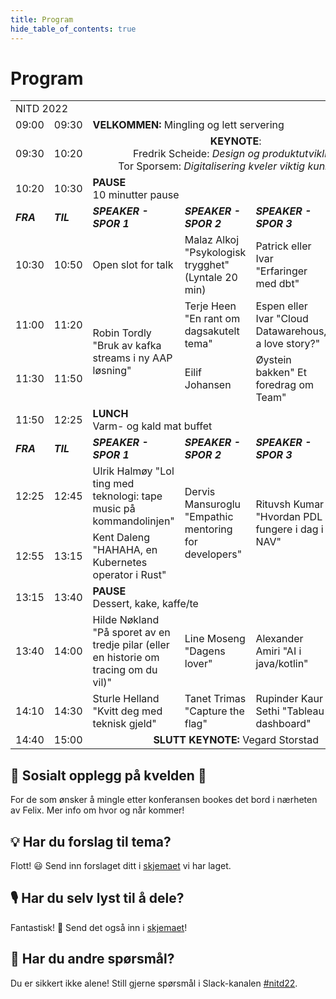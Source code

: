 ```yaml
---
title: Program
hide_table_of_contents: true
---
```


# Program

<table>
    <tr>
        <td colspan="7">NITD 2022</td>
    </tr>
    <tr>
        <td>09:00</td>
        <td>09:30</td>
        <td colspan="5"><strong>VELKOMMEN:</strong> Mingling og lett servering</td>
    </tr>
    <tr>
        <td>09:30</td>
        <td>10:20</td>
        <td style="text-align: center" colspan="4"><strong>KEYNOTE</strong>: <br /> Fredrik Scheide: <i>Design og produktutvikling</i> <br /> Tor Sporsem: <i>Digitalisering kveler viktig kunnskap</i></td>
        <td></td>
    </tr>
    <tr>
        <td>10:20</td>
        <td>10:30</td>
        <td colspan="5"><strong>PAUSE</strong> <br /> 10 minutter pause</td>
    </tr>
    <tr>
        <td><i><strong>FRA</strong></i></td>
        <td><i><strong>TIL</strong></i></td>
        <td><i><strong>SPEAKER - SPOR 1</strong></i></td>
        <td><i><strong>SPEAKER - SPOR 2</strong></i></td>
        <td><i><strong>SPEAKER - SPOR 3</strong></i></td>
        <td><i><strong>TEMA</strong></i></td>
        <td><i><strong>KOMMENTAR</strong></i></td>
    </tr>
    <tr>
        <td>10:30</td>
        <td>10:50</td>
        <td>Open slot for talk</td>
        <td>Malaz Alkoj "Psykologisk trygghet" (Lyntale 20 min)</td>
        <td>Patrick eller Ivar "Erfaringer med dbt"</td>
        <td>Lyntaler</td>
        <td></td>
    </tr>
    <tr>
        <td>11:00</td>
        <td>11:20</td>
        <td rowspan="2">Robin Tordly "Bruk av kafka streams i ny AAP løsning"</td>
        <td>Terje Heen "En rant om dagsakutelt tema"</td>
        <td>Espen eller Ivar "Cloud Datawarehous, a love story?"</td>
        <td>Foredrag</td>
        <td></td>
    </tr>
    <tr>
        <td>11:30</td>
        <td>11:50</td>
        <td>Eilif Johansen</td>
        <td>Øystein bakken" Et foredrag om Team"</td>
        <td>Foredrag</td>
        <td></td>
    </tr>
    <tr>
        <td>11:50</td>
        <td>12:25</td>
        <td colspan="5"><strong>LUNCH</strong> <br /> Varm- og kald mat buffet</td>
    </tr>
    <tr>
        <td><i><strong>FRA</strong></i></td>
        <td><i><strong>TIL</strong></i></td>
        <td><i><strong>SPEAKER - SPOR 1</strong></i></td>
        <td><i><strong>SPEAKER - SPOR 2</strong></i></td>
        <td><i><strong>SPEAKER - SPOR 3</strong></i></td>
        <td><i><strong>TEMA</strong></i></td>
        <td><i><strong>KOMMENTAR</strong></i></td>
    </tr>
    <tr>
        <td>12:25</td>
        <td>12:45</td>
        <td>Ulrik Halmøy "Lol ting med teknologi: tape music på kommandolinjen"</td>
        <td rowspan="2">Dervis Mansuroglu "Empathic mentoring for developers"</td>
        <td rowspan="2">Rituvsh Kumar "Hvordan PDL fungere i dag i NAV"</td>
        <td>Foredrag</td>
        <td></td>
    </tr>
    <tr>
        <td>12:55</td>
        <td>13:15</td>
        <td>Kent Daleng "HAHAHA, en Kubernetes operator i Rust"</td>
        <td>Foredrag</td>
        <td></td>
    </tr>
    <tr>
        <td>13:15</td>
        <td>13:40</td>
        <td colspan="5"><strong>PAUSE</strong> <br /> Dessert, kake, kaffe/te</td>
    </tr>
    <tr>
        <td>13:40</td>
        <td>14:00</td>
        <td>Hilde Nøkland "På sporet av en tredje pilar (eller en historie om tracing om du vil)"</td>
        <td>Line Moseng "Dagens lover"</td>
        <td>Alexander Amiri "AI i java/kotlin"</td>
        <td>Foredrag</td>
        <td></td>
    </tr>
    <tr>
        <td>14:10</td>
        <td>14:30</td>
        <td>Sturle Helland "Kvitt deg med teknisk gjeld"</td>
        <td>Tanet Trimas "Capture the flag"</td>
        <td>Rupinder Kaur Sethi "Tableau dashboard"</td>
        <td>Foredrag</td>
        <td></td>
    </tr>
    <tr>
        <td>14:40</td>
        <td>15:00</td>
        <td style="text-align: center" colspan="4"><strong>SLUTT KEYNOTE:</strong> Vegard Storstad</td>
        <td></td>
    </tr>
</table>

## 🍻 Sosialt opplegg på kvelden 🍻
For de som ønsker å mingle etter konferansen bookes det bord i nærheten av Felix. Mer info om hvor og når kommer!

## 💡 Har du forslag til tema? 

Flott! 😃 Send inn forslaget ditt i [skjemaet](https://forms.office.com/Pages/ResponsePage.aspx?id=NGU2YsMeYkmIaZtVNSedCyKMKHMBvzVPtRUZDMBRSnxUQzVXMTE2NFlFN0ZDMDlER0NRNzNNSDZKWi4u) vi har laget.

## 🎙 Har du selv lyst til å dele?

Fantastisk! 🤩 Send det også inn i [skjemaet](https://forms.office.com/Pages/ResponsePage.aspx?id=NGU2YsMeYkmIaZtVNSedCyKMKHMBvzVPtRUZDMBRSnxUQzVXMTE2NFlFN0ZDMDlER0NRNzNNSDZKWi4u)!

## 🤔 Har du andre spørsmål?

Du er sikkert ikke alene! Still gjerne spørsmål i Slack-kanalen [#nitd22](https://nav-it.slack.com/archives/C03A11UFPK5).
